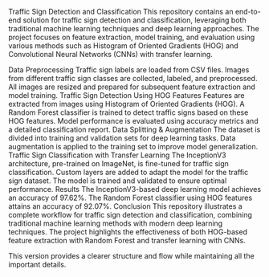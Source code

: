 Traffic Sign Detection and Classification
This repository contains an end-to-end solution for traffic sign detection and classification, leveraging both traditional machine learning techniques and deep learning approaches. The project focuses on feature extraction, model training, and evaluation using various methods such as Histogram of Oriented Gradients (HOG) and Convolutional Neural Networks (CNNs) with transfer learning.

Data Preprocessing
Traffic sign labels are loaded from CSV files.
Images from different traffic sign classes are collected, labeled, and preprocessed.
All images are resized and prepared for subsequent feature extraction and model training.
Traffic Sign Detection Using HOG Features
Features are extracted from images using Histogram of Oriented Gradients (HOG).
A Random Forest classifier is trained to detect traffic signs based on these HOG features.
Model performance is evaluated using accuracy metrics and a detailed classification report.
Data Splitting & Augmentation
The dataset is divided into training and validation sets for deep learning tasks.
Data augmentation is applied to the training set to improve model generalization.
Traffic Sign Classification with Transfer Learning
The InceptionV3 architecture, pre-trained on ImageNet, is fine-tuned for traffic sign classification.
Custom layers are added to adapt the model for the traffic sign dataset.
The model is trained and validated to ensure optimal performance.
Results
The InceptionV3-based deep learning model achieves an accuracy of 97.62%.
The Random Forest classifier using HOG features attains an accuracy of 92.07%.
Conclusion
This repository illustrates a complete workflow for traffic sign detection and classification, combining traditional machine learning methods with modern deep learning techniques. The project highlights the effectiveness of both HOG-based feature extraction with Random Forest and transfer learning with CNNs.

This version provides a clearer structure and flow while maintaining all the important details.